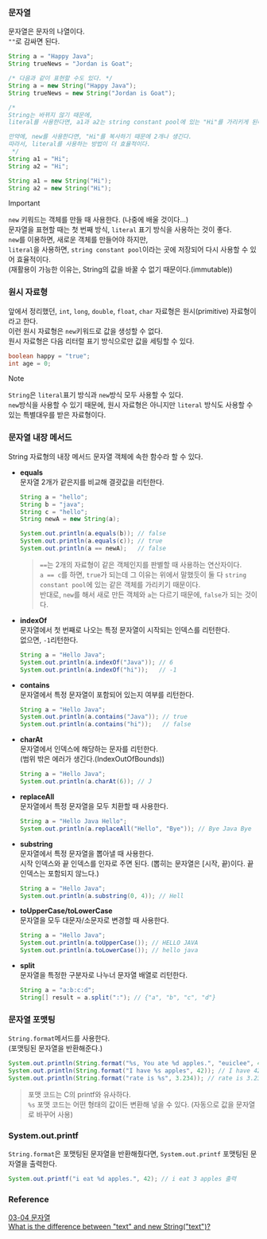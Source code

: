 ### 문자열
문자열은 문자의 나열이다.<br>
`""`로 감싸면 된다.
```java
String a = "Happy Java";
String trueNews = "Jordan is Goat";

/* 다음과 같이 표현할 수도 있다. */
String a = new String("Happy Java");
String trueNews = new String("Jordan is Goat");
```
```java
/*
String는 바뀌지 않기 때문에,
literal를 사용한다면, a1과 a2는 string constant pool에 있는 "Hi"를 가리키게 된다. ("Hi"는 하나)

만약에, new를 사용한다면, "Hi"를 복사하기 때문에 2개나 생긴다.
따라서, literal를 사용하는 방법이 더 효율적이다.
 */
String a1 = "Hi";
String a2 = "Hi";

String a1 = new String("Hi");
String a2 = new String("Hi");
```
> [!IMPORTANT]
> `new` 키워드는 객체를 만들 때 사용한다. (나중에 배울 것이다...)<br>
> 문자열을 표현할 때는 첫 번째 방식, `literal` 표기 방식을 사용하는 것이 좋다.<br>
> `new`를 이용하면, 새로운 객체를 만들어야 하지만,<br>
> `literal`을 사용하면, `string constant pool`이라는 곳에 저장되어 다시 사용할 수 있어 효율적이다.<br>
> (재활용이 가능한 이유는, String의 값을 바꿀 수 없기 때문이다.(immutable))

### 원시 자료형
앞에서 정리했던, `int`, `long`, `double`, `float`, `char` 자료형은 원시(primitive) 자료형이라고 한다.<br>
이런 원시 자료형은 `new`키워드로 값을 생성할 수 없다.<br>
원시 자료형은 다음 리터럴 표기 방식으로만 값을 세팅할 수 있다.<br>
```java
boolean happy = "true";
int age = 0;
```
> [!NOTE]
> `String`은 `literal`표기 방식과 `new`방식 모두 사용할 수 있다.<br>
> `new`방식을 사용할 수 있기 때문에, 원시 자료형은 아니지만 `literal` 방식도 사용할 수 있는 특별대우를 받은 자료형이다.<br>

### 문자열 내장 메서드
String 자료형의 내장 메서드 문자열 객체에 속한 함수라 할 수 있다.<br>
- **equals**<br>
  문자열 2개가 같은지를 비교해 결괏값을 리턴한다.<br>
  ```java
  String a = "hello";
  String b = "java";
  String c = "hello";
  String newA = new String(a);

  System.out.println(a.equals(b)); // false
  System.out.println(a.equals(c)); // true
  System.out.println(a == newA);   // false
  ```
  > `==`는 2개의 자료형이 같은 객체인지를 판별할 때 사용하는 연산자이다.<br>
  > `a == c`를 하면, `true`가 되는데 그 이유는 위에서 말했듯이 둘 다 `string constant pool`에 있는 같은 객체를 가리키기 때문이다.<br>
  > 반대로, `new`를 해서 새로 만든 객체와 `a`는 다르기 때문에, `false`가 되는 것이다.
- **indexOf**<br>
  문자열에서 첫 번째로 나오는 특정 문자열이 시작되는 인덱스를 리턴한다.<br>
  없으면, `-1`리턴한다.<br>
  ```java
  String a = "Hello Java";
  System.out.println(a.indexOf("Java")); // 6
  System.out.println(a.indexOf("hi"));   // -1
  ```
- **contains**<br>
  문자열에서 특정 문자열이 포함되어 있는지 여부를 리턴한다.<br>
  ```java
  String a = "Hello Java";
  System.out.println(a.contains("Java")); // true
  System.out.println(a.contains("hi"));   // false
  ```
- **charAt**<br>
  문자열에서 인덱스에 해당하는 문자를 리턴한다.<br>
  (범위 밖은 에러가 생긴다.(IndexOutOfBounds))<br>
  ```java
  String a = "Hello Java";
  System.out.println(a.charAt(6)); // J
  ```
- **replaceAll**<br>
  문자열에서 특정 문자열을 모두 치환할 때 사용한다.<br>
  ```java
  String a = "Hello Java Hello";
  System.out.println(a.replaceAll("Hello", "Bye")); // Bye Java Bye
  ```
- **substring**<br>
  문자열에서 특정 문자열을 뽑아낼 때 사용한다.<br>
  시작 인덱스와 끝 인덱스를 인자로 주면 된다. (뽑히는 문자열은 [시작, 끝)이다. 끝 인덱스는 포함되지 않느다.)<br>
  ```java
  String a = "Hello Java";
  System.out.println(a.substring(0, 4)); // Hell
  ```
- **toUpperCase/toLowerCase**<br>
  문자열을 모두 대문자/소문자로 변경할 때 사용한다.<br>
  ```java
  String a = "Hello Java";
  System.out.println(a.toUpperCase()); // HELLO JAVA
  System.out.println(a.toLowerCase()); // hello java
  ```
- **split**<br>
  문자열을 특정한 구분자로 나누너 문자열 배열로 리턴한다.<br>
  ```java
  String a = "a:b:c:d";
  String[] result = a.split(":"); // {"a", "b", "c", "d"}
  ```

### 문자열 포맷팅
`String.format`메서드를 사용한다.<br>
(포맷팅된 문자열을 반환해준다.)<br>
```java
System.out.println(String.format("%s, You ate %d apples.", "euiclee", 42)); // euiclee, You ate 42 apples.
System.out.println(String.format("I have %s apples", 42)); // I have 42 apples
System.out.println(String.format("rate is %s", 3.234)); // rate is 3.234
```
> 포맷 코드는 C의 printf와 유사하다.<br>
> `%s` 포맷 코드는 어떤 형태의 값이든 변환해 넣을 수 있다. (자동으로 값을 문자열로 바꾸어 사용)<br>
  

### System.out.printf
`String.format`은 포맷팅된 문자열을 반환해줬다면, `System.out.printf` 포맷팅된 문자열을 출력한다.<br>
```java
System.out.printf("i eat %d apples.", 42); // i eat 3 apples 출력
```


### Reference
[03-04 문자열](https://wikidocs.net/205)<br>
[What is the difference between "text" and new String("text")?](https://stackoverflow.com/questions/3052442/what-is-the-difference-between-text-and-new-stringtext)<br>
